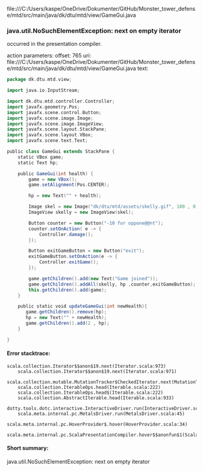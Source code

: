 file:///C:/Users/kaspe/OneDrive/Dokumenter/GitHub/Monster_tower_defense/mtd/src/main/java/dk/dtu/mtd/view/GameGui.java
### java.util.NoSuchElementException: next on empty iterator

occurred in the presentation compiler.

action parameters:
offset: 765
uri: file:///C:/Users/kaspe/OneDrive/Dokumenter/GitHub/Monster_tower_defense/mtd/src/main/java/dk/dtu/mtd/view/GameGui.java
text:
```scala
package dk.dtu.mtd.view;

import java.io.InputStream;

import dk.dtu.mtd.controller.Controller;
import javafx.geometry.Pos;
import javafx.scene.control.Button;
import javafx.scene.image.Image;
import javafx.scene.image.ImageView;
import javafx.scene.layout.StackPane;
import javafx.scene.layout.VBox;
import javafx.scene.text.Text;

public class GameGui extends StackPane {
    static VBox game;
    static Text hp;

    public GameGui(int health) {
        game = new VBox();
        game.setAlignment(Pos.CENTER);

        hp = new Text("" + health);

        Image skel = new Image("dk/dtu/mtd/assets/skelly.gif", 100 , 0, true, true);
        ImageView skelly = new ImageView(skel);

        Button counter = new Button("-10 for oppone@@nt");
        counter.setOnAction( e -> {
            Controller.damage();
        });

        Button exitGameButton = new Button("exit");
        exitGameButton.setOnAction(e -> {
            Controller.exitGame();
        });

        game.getChildren().add(new Text("Game joined"));
        game.getChildren().addAll(skelly, hp ,counter,exitGameButton);
        this.getChildren().add(game);
    }

    public static void updateGameGui(int newHealth){
       game.getChildren().remove(hp);
       hp = new Text("" + newHealth);
       game.getChildren().add(2 , hp);
    }

}

```



#### Error stacktrace:

```
scala.collection.Iterator$$anon$19.next(Iterator.scala:973)
	scala.collection.Iterator$$anon$19.next(Iterator.scala:971)
	scala.collection.mutable.MutationTracker$CheckedIterator.next(MutationTracker.scala:76)
	scala.collection.IterableOps.head(Iterable.scala:222)
	scala.collection.IterableOps.head$(Iterable.scala:222)
	scala.collection.AbstractIterable.head(Iterable.scala:933)
	dotty.tools.dotc.interactive.InteractiveDriver.run(InteractiveDriver.scala:168)
	scala.meta.internal.pc.MetalsDriver.run(MetalsDriver.scala:45)
	scala.meta.internal.pc.HoverProvider$.hover(HoverProvider.scala:34)
	scala.meta.internal.pc.ScalaPresentationCompiler.hover$$anonfun$1(ScalaPresentationCompiler.scala:342)
```
#### Short summary: 

java.util.NoSuchElementException: next on empty iterator